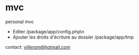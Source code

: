 mvc
===

personal mvc

* Editer /package/app/config.php\n
* Ajouter les droits d'écriture au dossier /package/app/tmp


contact: villersm@hotmail.com